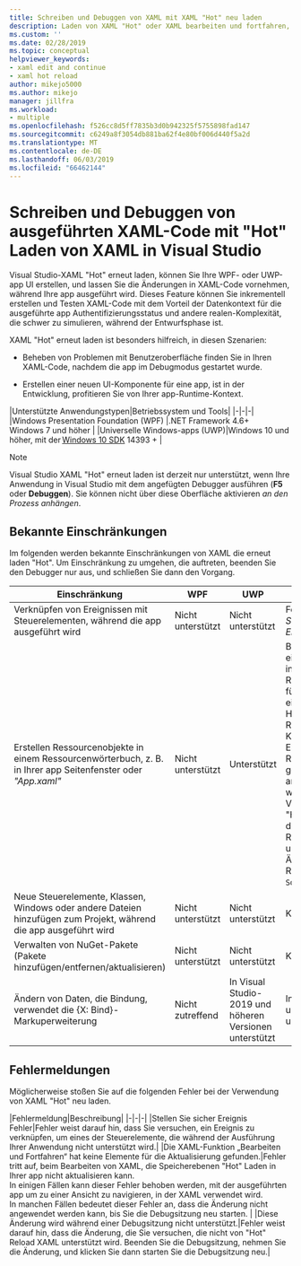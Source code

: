 ```yaml
---
title: Schreiben und Debuggen von XAML mit XAML "Hot" neu laden
description: Laden von XAML "Hot" oder XAML bearbeiten und fortfahren, können Sie Änderungen an Ihrem XAML-Code vornehmen, während der Ausführung von apps
ms.custom: ''
ms.date: 02/28/2019
ms.topic: conceptual
helpviewer_keywords:
- xaml edit and continue
- xaml hot reload
author: mikejo5000
ms.author: mikejo
manager: jillfra
ms.workload:
- multiple
ms.openlocfilehash: f526cc8d5ff7835b3d0b942325f5755898fad147
ms.sourcegitcommit: c6249a8f3054db881ba62f4e80bf006d440f5a2d
ms.translationtype: MT
ms.contentlocale: de-DE
ms.lasthandoff: 06/03/2019
ms.locfileid: "66462144"
---
```

# <a name="write-and-debug-running-xaml-code-with-xaml-hot-reload-in-visual-studio"></a>Schreiben und Debuggen von ausgeführten XAML-Code mit "Hot" Laden von XAML in Visual Studio

Visual Studio-XAML "Hot" erneut laden, können Sie Ihre WPF- oder UWP-app UI erstellen, und lassen Sie die Änderungen in XAML-Code vornehmen, während Ihre app ausgeführt wird. Dieses Feature können Sie inkrementell erstellen und Testen XAML-Code mit dem Vorteil der Datenkontext für die ausgeführte app Authentifizierungsstatus und andere realen-Komplexität, die schwer zu simulieren, während der Entwurfsphase ist.

XAML "Hot" erneut laden ist besonders hilfreich, in diesen Szenarien:

* Beheben von Problemen mit Benutzeroberfläche finden Sie in Ihren XAML-Code, nachdem die app im Debugmodus gestartet wurde.

* Erstellen einer neuen UI-Komponente für eine app, ist in der Entwicklung, profitieren Sie von Ihrer app-Runtime-Kontext.

|Unterstützte Anwendungstypen|Betriebssystem und Tools|
|-|-|-|
|Windows Presentation Foundation (WPF) |.NET Framework 4.6+</br>Windows 7 und höher |
|Universelle Windows-apps (UWP)|Windows 10 und höher, mit der [Windows 10 SDK](https://developer.microsoft.com/windows/downloads/windows-10-sdk) 14393 + |

> [!NOTE]
> Visual Studio XAML "Hot" erneut laden ist derzeit nur unterstützt, wenn Ihre Anwendung in Visual Studio mit dem angefügten Debugger ausführen (**F5** oder **Debuggen**). Sie können nicht über diese Oberfläche aktivieren *an den Prozess anhängen*.

## <a name="known-limitations"></a>Bekannte Einschränkungen

Im folgenden werden bekannte Einschränkungen von XAML die erneut laden "Hot". Um Einschränkung zu umgehen, die auftreten, beenden Sie den Debugger nur aus, und schließen Sie dann den Vorgang.

|Einschränkung|WPF|UWP|Hinweise|
|-|-|-|-|
|Verknüpfen von Ereignissen mit Steuerelementen, während die app ausgeführt wird|Nicht unterstützt|Nicht unterstützt|Fehler angezeigt: *Stellen Sie sicher Ereignis Fehler*|
|Erstellen Ressourcenobjekte in einem Ressourcenwörterbuch, z. B. in Ihrer app Seitenfenster oder *"App.xaml"*|Nicht unterstützt|Unterstützt|Beispiel: Hinzufügen einer ```SolidColorBrush``` in ein Ressourcenverzeichnis für die Verwendung als eine ```StaticResource```.</br>Hinweis: Statische Ressourcen, Stil-Konverter und andere Elemente in einem Ressourcenverzeichnis geschrieben können angewendet/verwendet werden, bei der Verwendung von XAML "Hot" erneut laden. Nur die Erstellung der Ressource wird nicht unterstützt.</br> Ändern das Ressourcenverzeichnis ```Source``` Eigenschaft.| 
|Neue Steuerelemente, Klassen, Windows oder andere Dateien hinzufügen zum Projekt, während die app ausgeführt wird|Nicht unterstützt|Nicht unterstützt|Keiner|
|Verwalten von NuGet-Pakete (Pakete hinzufügen/entfernen/aktualisieren)|Nicht unterstützt|Nicht unterstützt|Keiner|
|Ändern von Daten, die Bindung, verwendet die {X: Bind}-Markuperweiterung|Nicht zutreffend|In Visual Studio-2019 und höheren Versionen unterstützt|In Visual Studio 2017 und früheren Versionen unterstützt nicht|

## <a name="error-messages"></a>Fehlermeldungen

Möglicherweise stoßen Sie auf die folgenden Fehler bei der Verwendung von XAML "Hot" neu laden.

|Fehlermeldung|Beschreibung|
|-|-|-|
|Stellen Sie sicher Ereignis Fehler|Fehler weist darauf hin, dass Sie versuchen, ein Ereignis zu verknüpfen, um eines der Steuerelemente, die während der Ausführung Ihrer Anwendung nicht unterstützt wird.|
|Die XAML-Funktion „Bearbeiten und Fortfahren“ hat keine Elemente für die Aktualisierung gefunden.|Fehler tritt auf, beim Bearbeiten von XAML, die Speicherebenen "Hot" Laden in Ihrer app nicht aktualisieren kann.</br> In einigen Fällen kann dieser Fehler behoben werden, mit der ausgeführten app um zu einer Ansicht zu navigieren, in der XAML verwendet wird.</br> In manchen Fällen bedeutet dieser Fehler an, dass die Änderung nicht angewendet werden kann, bis Sie die Debugsitzung neu starten. |
|Diese Änderung wird während einer Debugsitzung nicht unterstützt.|Fehler weist darauf hin, dass die Änderung, die Sie versuchen, die nicht von "Hot" Reload XAML unterstützt wird. Beenden Sie die Debugsitzung, nehmen Sie die Änderung, und klicken Sie dann starten Sie die Debugsitzung neu.|
